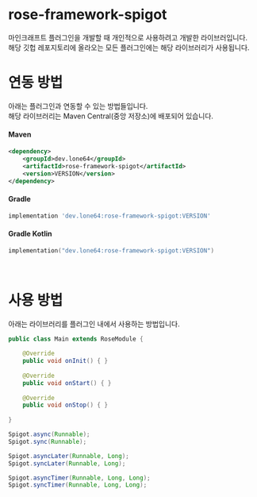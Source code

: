 # rose-framework-spigot
마인크래프트 플러그인을 개발할 때 개인적으로 사용하려고 개발한 라이브러입니다.<br>
해당 깃헙 레포지토리에 올라오는 모든 플러그인에는 해당 라이브러리가 사용됩니다.

# 연동 방법
아래는 플러그인과 연동할 수 있는 방법들입니다.<br>
해당 라이브러리는 Maven Central(중앙 저장소)에 배포되어 있습니다.

#### Maven
```xml
<dependency>
    <groupId>dev.lone64</groupId>
    <artifactId>rose-framework-spigot</artifactId>
    <version>VERSION</version>
</dependency>
```

#### Gradle
```Groovy
implementation 'dev.lone64:rose-framework-spigot:VERSION'
```

#### Gradle Kotlin
```kotlin
implementation("dev.lone64:rose-framework-spigot:VERSION")
```

<br>

# 사용 방법
아래는 라이브러리를 플러그인 내에서 사용하는 방법입니다.

```java
public class Main extends RoseModule {
    
    @Override
    public void onInit() { }
    
    @Override
    public void onStart() { }
    
    @Override
    public void onStop() { }
    
}
```

```java
Spigot.async(Runnable);
Spigot.sync(Runnable);

Spigot.asyncLater(Runnable, Long);
Spigot.syncLater(Runnable, Long);

Spigot.asyncTimer(Runnable, Long, Long);
Spigot.syncTimer(Runnable, Long, Long);
```